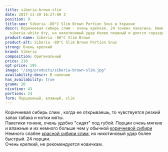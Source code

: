 ```yaml
---
title: siberia-brown-slim
date: 2017-11-20 16:27:00 Z
position: 9
title-seo: Siberia -80°C Slim Brown Portion Snus в Украине
descr: Коричневая сибирь слим - очень крепкая. 24 тонких пакетика. Немного слабее
  siberia white dry, но никотиновый удар более плавный и длится гораздо дольше.
product-name: Siberia -80°C Slim Brown
product-alt: Siberia -80°C Slim Brown Portion Snus
strong: Очень крепкий
brand: Siberia
composition: Оригинальный
price: 210
opt-price: 195
image: "/img/products/siberia-brown-slim.jpg"
availability-descr: В наличии
has_availability: true
gramm: 20
nicotine: 43
portions: 24
form: Порционный, влажный, slim
---
```


Коричневая сибирь слим , когда ее открываешь, то чувствуется резкий запах табака и нотки мяты.<br>
Пакетики тонкие, очень удобно "сидят" под губой. Порции очень мягкие и влажные и их немного больше чем у обычной [коричневой сибири](/siberia-brown)<br>
Немного слабее [красной сибири слим](/siberia-white-dry-slim), но никотиновый удар более быстрый. 24 порции.<br>
Очень крепкий, не рекомендуется новичкам.